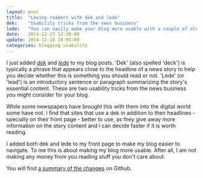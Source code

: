 ```yaml
---
layout: post
title:  "Loving readers with dek and lede"
dek:    "Usability tricks from the news business"
lede:   "You can easily make your blog more usable with a couple of old-timer usability tricks. And doing so might give away that you care about your readers."
date:   2014-12-13 12:30:00
update: 2014-12-16 20:05:00
categories: blogging usability 
---
```

I just added _[dek][deck]_ and _[lede][lead]_ to my blog posts. 'Dek' (also spelled 'deck') is typically a phrase that appears close to the headline of a news story to help you decide whether this is something you should read or not. 'Lede' (or 'lead') is an introductory sentence or paragraph summarizing the story's essential content. These are two usability tricks from the news business you might consider for your blog.

While some newspapers have brought this with them into the digital world some have not. I find that sites that use a dek in addition to their headlines - specially on their front page - better to use, as they give away more information on the story content and I can decide faster if it is worth reading.

I added both dek and lede to my front page to make my blog easier to navigate. To me this is about making my blog more usable. After all, I am not making any money from you reading stuff you don't care about.

You will find [a summary of the changes][dek-and-lede-commit] on Github.

[deck]: http://en.wikipedia.org/wiki/News_style#Deck
[lead]: http://en.wikipedia.org/wiki/News_style#Lead
[dek-and-lede-commit]: https://github.com/akafred/akafred.github.io/commit/6a8e95fa0a0010cac5bdcce702ac4023662522c3